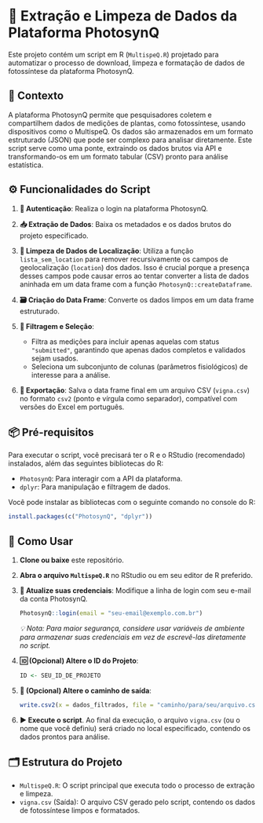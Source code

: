 # 🌿 Extração e Limpeza de Dados da Plataforma PhotosynQ

Este projeto contém um script em R (`MultispeQ.R`) projetado para automatizar o processo de download, limpeza e formatação de dados de fotossíntese da plataforma PhotosynQ.

## 🧭 Contexto

A plataforma PhotosynQ permite que pesquisadores coletem e compartilhem dados de medições de plantas, como fotossíntese, usando dispositivos como o MultispeQ. Os dados são armazenados em um formato estruturado (JSON) que pode ser complexo para analisar diretamente. Este script serve como uma ponte, extraindo os dados brutos via API e transformando-os em um formato tabular (CSV) pronto para análise estatística.

## ⚙️ Funcionalidades do Script

1. **🔐 Autenticação**: Realiza o login na plataforma PhotosynQ.
2. **📥 Extração de Dados**: Baixa os metadados e os dados brutos do projeto especificado.
3. **🧹 Limpeza de Dados de Localização**: Utiliza a função `lista_sem_location` para remover recursivamente os campos de geolocalização (`location`) dos dados. Isso é crucial porque a presença desses campos pode causar erros ao tentar converter a lista de dados aninhada em um data frame com a função `PhotosynQ::createDataframe`.
4. **🗃️ Criação do Data Frame**: Converte os dados limpos em um data frame estruturado.
5. **🔎 Filtragem e Seleção**:

   * Filtra as medições para incluir apenas aquelas com status `"submitted"`, garantindo que apenas dados completos e validados sejam usados.
   * Seleciona um subconjunto de colunas (parâmetros fisiológicos) de interesse para a análise.
6. **💾 Exportação**: Salva o data frame final em um arquivo CSV (`vigna.csv`) no formato `csv2` (ponto e vírgula como separador), compatível com versões do Excel em português.

## 📦 Pré-requisitos

Para executar o script, você precisará ter o R e o RStudio (recomendado) instalados, além das seguintes bibliotecas do R:

* `PhotosynQ`: Para interagir com a API da plataforma.
* `dplyr`: Para manipulação e filtragem de dados.

Você pode instalar as bibliotecas com o seguinte comando no console do R:

```r
install.packages(c("PhotosynQ", "dplyr"))
```

## 🧪 Como Usar

1. **Clone ou baixe** este repositório.
2. **Abra o arquivo `MultispeQ.R`** no RStudio ou em seu editor de R preferido.
3. **🔑 Atualize suas credenciais**: Modifique a linha de login com seu e-mail da conta PhotosynQ.

   ```r
   PhotosynQ::login(email = "seu-email@exemplo.com.br")
   ```

   *💡 Nota: Para maior segurança, considere usar variáveis de ambiente para armazenar suas credenciais em vez de escrevê-las diretamente no script.*
4. **🆔 (Opcional) Altere o ID do Projeto**:

   ```r
   ID <- SEU_ID_DE_PROJETO
   ```
5. **📁 (Opcional) Altere o caminho de saída**:

   ```r
   write.csv2(x = dados_filtrados, file = "caminho/para/seu/arquivo.csv")
   ```
6. **▶️ Execute o script**.
   Ao final da execução, o arquivo `vigna.csv` (ou o nome que você definiu) será criado no local especificado, contendo os dados prontos para análise.

## 🗂️ Estrutura do Projeto

* `MultispeQ.R`: O script principal que executa todo o processo de extração e limpeza.
* `vigna.csv` (Saída): O arquivo CSV gerado pelo script, contendo os dados de fotossíntese limpos e formatados.